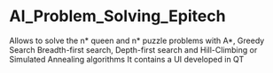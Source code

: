 # AI_Problem_Solving_Epitech

Allows to solve the n* queen and n* puzzle problems with A*, Greedy Search​ Breadth-first search, Depth-first search​ and Hill-Climbing or Simulated Annealing algorithms
It contains a UI developed in QT